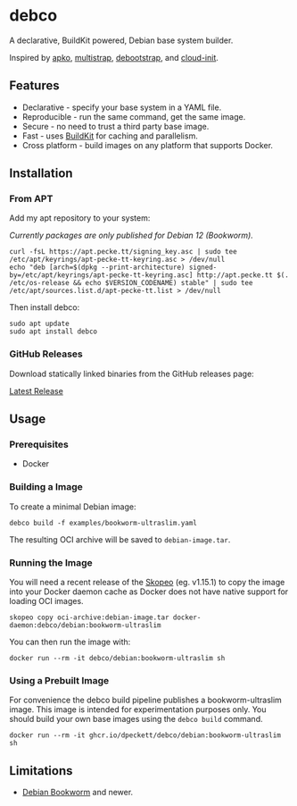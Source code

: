 # debco

A declarative, BuildKit powered, Debian base system builder. 

Inspired by [apko](https://github.com/chainguard-dev/apko), [multistrap](https://wiki.debian.org/Multistrap), 
[debootstrap](https://wiki.debian.org/Debootstrap), and [cloud-init](https://cloudinit.readthedocs.io/en/latest/).

## Features

* Declarative - specify your base system in a YAML file.
* Reproducible - run the same command, get the same image.
* Secure - no need to trust a third party base image.
* Fast - uses [BuildKit](https://docs.docker.com/build/buildkit/) for caching and parallelism.
* Cross platform - build images on any platform that supports Docker.

## Installation

### From APT

Add my apt repository to your system:

*Currently packages are only published for Debian 12 (Bookworm).*

```shell
curl -fsL https://apt.pecke.tt/signing_key.asc | sudo tee /etc/apt/keyrings/apt-pecke-tt-keyring.asc > /dev/null
echo "deb [arch=$(dpkg --print-architecture) signed-by=/etc/apt/keyrings/apt-pecke-tt-keyring.asc] http://apt.pecke.tt $(. /etc/os-release && echo $VERSION_CODENAME) stable" | sudo tee /etc/apt/sources.list.d/apt-pecke-tt.list > /dev/null
```

Then install debco:

```shell
sudo apt update
sudo apt install debco
```

### GitHub Releases

Download statically linked binaries from the GitHub releases page: 

[Latest Release](https://github.com/dpeckett/debco/releases/latest)

## Usage

### Prerequisites

* Docker

### Building a Image

To create a minimal Debian image:

```shell
debco build -f examples/bookworm-ultraslim.yaml
```

The resulting OCI archive will be saved to `debian-image.tar`.

### Running the Image

You will need a recent release of the [Skopeo](https://github.com/containers/skopeo) 
(eg. v1.15.1) to copy the image into your Docker daemon cache as Docker does not 
have native support for loading OCI images.

```shell
skopeo copy oci-archive:debian-image.tar docker-daemon:debco/debian:bookworm-ultraslim
```

You can then run the image with:

```shell
docker run --rm -it debco/debian:bookworm-ultraslim sh
```

### Using a Prebuilt Image

For convenience the debco build pipeline publishes a bookworm-ultraslim image.
This image is intended for experimentation purposes only. You should build your
own base images using the `debco build` command.

```shell
docker run --rm -it ghcr.io/dpeckett/debco/debian:bookworm-ultraslim sh
```

## Limitations

* [Debian Bookworm](https://www.debian.org/releases/bookworm/) and newer.